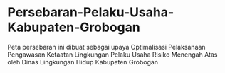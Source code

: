 # Persebaran-Pelaku-Usaha-Kabupaten-Grobogan
Peta persebaran ini dibuat sebagai upaya Optimalisasi Pelaksanaan Pengawasan Ketaatan Lingkungan Pelaku Usaha Risiko Menengah Atas oleh Dinas Lingkungan Hidup Kabupaten Grobogan

